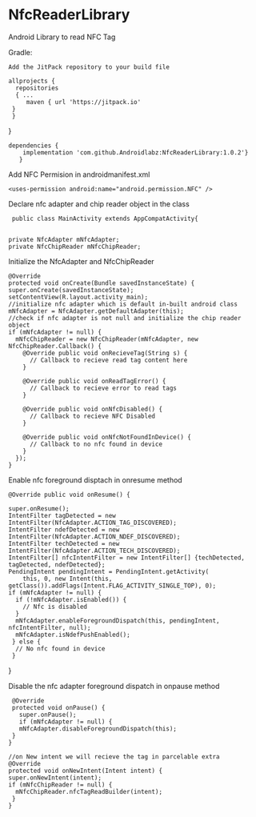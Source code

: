 # NfcReaderLibrary

Android Library to read NFC Tag

 Gradle:

    Add the JitPack repository to your build file

    allprojects { 
      repositories 
      { ...
         maven { url 'https://jitpack.io'
     } 
     } 
   }
       
    dependencies {
        implementation 'com.github.Androidlabz:NfcReaderLibrary:1.0.2'}
       }
       
   Add NFC Permision in androidmanifest.xml
       
    <uses-permission android:name="android.permission.NFC" />
  
  
 Declare nfc adapter and chip reader object in the class
  
     public class MainActivity extends AppCompatActivity{


    private NfcAdapter mNfcAdapter;
    private NfcChipReader mNfcChipReader;
    
  Initialize the NfcAdapter and NfcChipReader
  
    @Override
    protected void onCreate(Bundle savedInstanceState) {
    super.onCreate(savedInstanceState);
    setContentView(R.layout.activity_main);
    //initialize nfc adapter which is default in-built android class
    mNfcAdapter = NfcAdapter.getDefaultAdapter(this);
    //check if nfc adapter is not null and initialize the chip reader object
    if (mNfcAdapter != null) {
      mNfcChipReader = new NfcChipReader(mNfcAdapter, new NfcChipReader.Callback() {
        @Override public void onRecieveTag(String s) {
          // Callback to recieve read tag content here
        }

        @Override public void onReadTagError() {
          // Callback to recieve error to read tags
        }

        @Override public void onNfcDisabled() {
          // Callback to recieve NFC Disabled
        }

        @Override public void onNfcNotFoundInDevice() {
          // Callback to no nfc found in device
        }
      });
    }
  
  
 Enable nfc foreground disptach in onresume method
  
    @Override public void onResume() {
   
    super.onResume();
    IntentFilter tagDetected = new IntentFilter(NfcAdapter.ACTION_TAG_DISCOVERED);
    IntentFilter ndefDetected = new IntentFilter(NfcAdapter.ACTION_NDEF_DISCOVERED);
    IntentFilter techDetected = new IntentFilter(NfcAdapter.ACTION_TECH_DISCOVERED);
    IntentFilter[] nfcIntentFilter = new IntentFilter[] {techDetected, tagDetected, ndefDetected};
    PendingIntent pendingIntent = PendingIntent.getActivity(
        this, 0, new Intent(this, getClass()).addFlags(Intent.FLAG_ACTIVITY_SINGLE_TOP), 0);
    if (mNfcAdapter != null) {
      if (!mNfcAdapter.isEnabled()) {
        // Nfc is disabled
      }
      mNfcAdapter.enableForegroundDispatch(this, pendingIntent, nfcIntentFilter, null);
      mNfcAdapter.isNdefPushEnabled();
     } else {
      // No nfc found in device
     }
   }
  
  Disable the nfc adapter foreground dispatch in onpause method
  
     @Override
     protected void onPause() {
       super.onPause();
       if (mNfcAdapter != null) {
       mNfcAdapter.disableForegroundDispatch(this);
     }
    }

    //on New intent we will recieve the tag in parcelable extra
    @Override
    protected void onNewIntent(Intent intent) {
    super.onNewIntent(intent);
    if (mNfcChipReader != null) {
      mNfcChipReader.nfcTagReadBuilder(intent);
     }
    }


